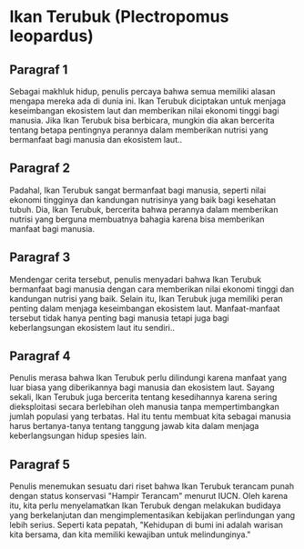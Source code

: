 # Ikan Terubuk (Plectropomus leopardus)

## Paragraf 1

Sebagai makhluk hidup, penulis percaya bahwa semua memiliki alasan mengapa mereka ada di dunia ini. Ikan Terubuk diciptakan untuk menjaga keseimbangan ekosistem laut dan memberikan nilai ekonomi tinggi bagi manusia. Jika Ikan Terubuk bisa berbicara, mungkin dia akan bercerita tentang betapa pentingnya perannya dalam memberikan nutrisi yang bermanfaat bagi manusia dan ekosistem laut..

## Paragraf 2

Padahal, Ikan Terubuk sangat bermanfaat bagi manusia, seperti nilai ekonomi tingginya dan kandungan nutrisinya yang baik bagi kesehatan tubuh. Dia, Ikan Terubuk, bercerita bahwa perannya dalam memberikan nutrisi yang berguna membuatnya bahagia karena bisa memberikan manfaat bagi manusia.

## Paragraf 3

Mendengar cerita tersebut, penulis menyadari bahwa Ikan Terubuk bermanfaat bagi manusia dengan cara memberikan nilai ekonomi tinggi dan kandungan nutrisi yang baik. Selain itu, Ikan Terubuk juga memiliki peran penting dalam menjaga keseimbangan ekosistem laut. Manfaat-manfaat tersebut tidak hanya penting bagi manusia tetapi juga bagi keberlangsungan ekosistem laut itu sendiri..

## Paragraf 4

Penulis merasa bahwa Ikan Terubuk perlu dilindungi karena manfaat yang luar biasa yang diberikannya bagi manusia dan ekosistem laut. Sayang sekali, Ikan Terubuk juga bercerita tentang kesedihannya karena sering dieksploitasi secara berlebihan oleh manusia tanpa mempertimbangkan jumlah populasi yang terbatas. Hal itu tentu membuat kita sebagai manusia harus bertanya-tanya tentang tanggung jawab kita dalam menjaga keberlangsungan hidup spesies lain.

## Paragraf 5

Penulis menemukan sesuatu dari riset bahwa Ikan Terubuk terancam punah dengan status konservasi "Hampir Terancam" menurut IUCN. Oleh karena itu, kita perlu menyelamatkan Ikan Terubuk dengan melakukan budidaya yang berkelanjutan dan mengimplementasikan kebijakan perlindungan yang lebih serius. Seperti kata pepatah, "Kehidupan di bumi ini adalah warisan kita bersama, dan kita memiliki kewajiban untuk melindunginya."
